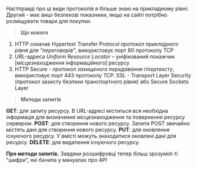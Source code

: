 Настправді про ці види протоколів я більше знаю на прикладному рівні:
Другий - має виші безпекові показники, якщо на сайті потрібно розміщувати товари для покупки.

> **Що нового**
1. HTTP означає Hypertext Transfer Protocol *протокол прикладного рівня для "переговорів"*, використовує порт 80 протоколу TCP
2. URL-адреса *Uniform Resource Locator* – уніфікований покажчик [місцезнаходження інформаційного] ресурсу
3. HTTP Secure - *протокол захищеного передавання гіпертексту*, використовує порт 443 протоколу TCP. SSL - Transport Layer Security (протокол захисту безпеки транспортного рівня) або Secure Sockets Layer

> **Методи запитів**

**GET**: для запиту ресурсу. В URL-адресі міститься вся необхідна інформація для визначення місцезнаходження та повернення ресурсу сервером.
**POST**: для створення нового ресурсу. Запити POST звичайно містять дані для створення нового ресурсу.
**PUT**: для оновлення існуючого ресурсу. У вмісті можуть знаходитися оновлені дані для ресурсу.
**DELETE**: для видалення існуючого ресурсу.

**Про методи запитів.**
Завдяки розшифровці тепер більш зрозумілі ті "шифри", які бачила у мануалах про API
